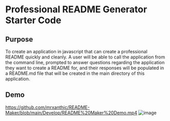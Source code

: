 # Professional README Generator Starter Code

## Purpose
To create an application in javascript that can create a professional README quickly and cleanly. A user will be able to call the application from the command line, 
prompted to answer questions regarding the application they want to create a README for, and their responses will be populated in a README.md file that will be 
created in the main directory of this application.

## Demo

https://github.com/mrxanthic/README-Maker/blob/main/Develop/README%20Maker%20Demo.mp4
![image](./Develop/README%Maker%Demo%GIF.gif)
